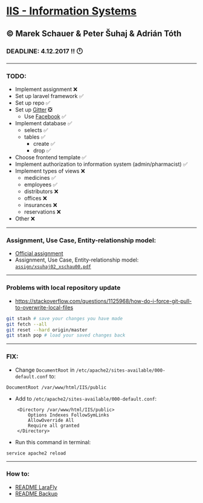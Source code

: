 # [IIS - Information Systems](https://www.fit.vutbr.cz/study/courses/index.php.en?id=12157)
## © Marek Schauer & Peter Šuhaj & Adrián Tóth
### DEADLINE: 4.12.2017 :bangbang: :clock12:


---


### TODO:
* Implement assignment :x:
* Set up laravel framework :white_check_mark:
* Set up repo :white_check_mark:
* Set up [Gitter](https://gitter.im/) :negative_squared_cross_mark:
    * Use [Facebook](https://www.facebook.com/) :white_check_mark:
* Implement database :white_check_mark:
	* selects :white_check_mark:
	* tables :white_check_mark:
		* create :white_check_mark:
		* drop :white_check_mark:
* Choose frontend template :white_check_mark:
* Implement authorization to information system (admin/pharmacist) :white_check_mark:
* Implement types of views :x:
	* medicines :white_check_mark:
	* employees :white_check_mark:
	* distributors :x:
	* offices :x:
	* insurances :x:
	* reservations :x:
* Other :x:


---


### Assignment, Use Case, Entity-relationship model:

* [Official assignment](https://www.fit.vutbr.cz/study/courses/IIS/private/projekt/.cs)
* Assignment, Use Case, Entity-relationship model: [`assign/xsuhaj02_xschau00.pdf`](https://github.com/europ/VUTBR-FIT-IIS/blob/master/assign/xsuhaj02_xschau00.pdf)


---


### Problems with local repository update

* https://stackoverflow.com/questions/1125968/how-do-i-force-git-pull-to-overwrite-local-files
```sh
git stash # save your changes you have made
git fetch --all
git reset --hard origin/master
git stash pop # load your saved changes back
```


---


### FIX:
* Change `DocumentRoot` in `/etc/apache2/sites-available/000-default.conf` to:
```
DocumentRoot /var/www/html/IIS/public
```

* Add to `/etc/apache2/sites-available/000-default.conf`:
```
	<Directory /var/www/html/IIS/public>
		Options Indexes FollowSymLinks
		AllowOverride All
		Require all granted
	</Directory>
```


* Run this command in terminal:
```
service apache2 reload
```


---


### How to:
* [README LaraFly](https://github.com/europ/VUTBR-FIT-IIS/blob/master/README-LaraFly.md)
* [README Backup](https://github.com/europ/VUTBR-FIT-IIS/blob/master/backup/README-backup.md)
